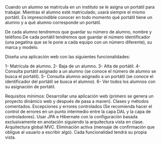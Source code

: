 Cuando un alumno se matricula en un instituto se le asigna un portátil para trabajar. Mientras el alumno esté matriculado,
usará siempre el mismo portátil. Es imprescindible conocer en todo momento qué portátil tiene un alumno y
a qué alumno corresponde un portátil.

De cada alumno tendremos que guardar su número de alumno, nombre y teléfono.De cada portátil tendremos que guardar 
el número identificador (una pegatina que se le pone a cada equipo con un número diferente), su marca y modelo.

Diseña una aplicación web con las siguientes funcionalidades:

1- Matrícula de alumno. 
2- Baja de un alumno.
3- Alta de portátil.
4- Consulta portátil asignado a un alumno (se conoce el número de alumno se busca el portátil).
5- Consulta alumno asignado a un portátil (se conoce el identificador del portátil se busca el alumno).
6- Ver todos los alumnos con su asignación de portátil.

Requisitos mínimos:
Desarrollar una aplicación web (primero se genera un proyecto dinámico web y después de pasa a maven).
Clases y métodos comentados. 
Excepciones y errores controlados (Se recomienda hacer el control de errores en un punto intermedio entre la capa DAL y la capa de controladores).
Usar JPA e Hibernate con la configuración basada exclusivamente en anotación siguiendo la arquitectura vista en clase.
Arquitectura global MVC.
Eliminación activa (mensaje de confirmación que obligue al usuario a escribir algo).
Cada funcionalidad tendrá su propia vista.
